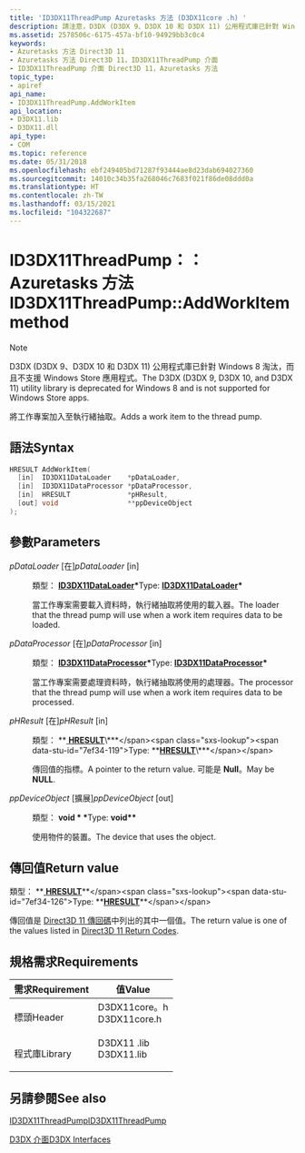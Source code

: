 ```yaml
---
title: 'ID3DX11ThreadPump Azuretasks 方法 (D3DX11core .h) '
description: 請注意，D3DX (D3DX 9、D3DX 10 和 D3DX 11) 公用程式庫已針對 Windows 8 淘汰，而且不支援 Windows Store 應用程式。 將工作專案加入至執行緒抽取。
ms.assetid: 2578506c-6175-457a-bf10-94929bb3c0c4
keywords:
- Azuretasks 方法 Direct3D 11
- Azuretasks 方法 Direct3D 11，ID3DX11ThreadPump 介面
- ID3DX11ThreadPump 介面 Direct3D 11，Azuretasks 方法
topic_type:
- apiref
api_name:
- ID3DX11ThreadPump.AddWorkItem
api_location:
- D3DX11.lib
- D3DX11.dll
api_type:
- COM
ms.topic: reference
ms.date: 05/31/2018
ms.openlocfilehash: ebf249405bd71287f93444ae8d23dab694027360
ms.sourcegitcommit: 14010c34b35fa268046c7683f021f86de08ddd0a
ms.translationtype: HT
ms.contentlocale: zh-TW
ms.lasthandoff: 03/15/2021
ms.locfileid: "104322687"
---
```

# <a name="id3dx11threadpumpaddworkitem-method"></a><span data-ttu-id="7ef34-107">ID3DX11ThreadPump：： Azuretasks 方法</span><span class="sxs-lookup"><span data-stu-id="7ef34-107">ID3DX11ThreadPump::AddWorkItem method</span></span>

> [!Note]  
> <span data-ttu-id="7ef34-108">D3DX (D3DX 9、D3DX 10 和 D3DX 11) 公用程式庫已針對 Windows 8 淘汰，而且不支援 Windows Store 應用程式。</span><span class="sxs-lookup"><span data-stu-id="7ef34-108">The D3DX (D3DX 9, D3DX 10, and D3DX 11) utility library is deprecated for Windows 8 and is not supported for Windows Store apps.</span></span>

 

<span data-ttu-id="7ef34-109">將工作專案加入至執行緒抽取。</span><span class="sxs-lookup"><span data-stu-id="7ef34-109">Adds a work item to the thread pump.</span></span>

## <a name="syntax"></a><span data-ttu-id="7ef34-110">語法</span><span class="sxs-lookup"><span data-stu-id="7ef34-110">Syntax</span></span>


```C++
HRESULT AddWorkItem(
  [in]  ID3DX11DataLoader    *pDataLoader,
  [in]  ID3DX11DataProcessor *pDataProcessor,
  [in]  HRESULT              *pHResult,
  [out] void                 **ppDeviceObject
);
```



## <a name="parameters"></a><span data-ttu-id="7ef34-111">參數</span><span class="sxs-lookup"><span data-stu-id="7ef34-111">Parameters</span></span>

<dl> <dt>

<span data-ttu-id="7ef34-112">*pDataLoader* \[在\]</span><span class="sxs-lookup"><span data-stu-id="7ef34-112">*pDataLoader* \[in\]</span></span>
</dt> <dd>

<span data-ttu-id="7ef34-113">類型： **[ **ID3DX11DataLoader**](id3dx11dataloader.md)\***</span><span class="sxs-lookup"><span data-stu-id="7ef34-113">Type: **[**ID3DX11DataLoader**](id3dx11dataloader.md)\***</span></span>

<span data-ttu-id="7ef34-114">當工作專案需要載入資料時，執行緒抽取將使用的載入器。</span><span class="sxs-lookup"><span data-stu-id="7ef34-114">The loader that the thread pump will use when a work item requires data to be loaded.</span></span>

</dd> <dt>

<span data-ttu-id="7ef34-115">*pDataProcessor* \[在\]</span><span class="sxs-lookup"><span data-stu-id="7ef34-115">*pDataProcessor* \[in\]</span></span>
</dt> <dd>

<span data-ttu-id="7ef34-116">類型： **[ **ID3DX11DataProcessor**](id3dx11dataprocessor.md)\***</span><span class="sxs-lookup"><span data-stu-id="7ef34-116">Type: **[**ID3DX11DataProcessor**](id3dx11dataprocessor.md)\***</span></span>

<span data-ttu-id="7ef34-117">當工作專案需要處理資料時，執行緒抽取將使用的處理器。</span><span class="sxs-lookup"><span data-stu-id="7ef34-117">The processor that the thread pump will use when a work item requires data to be processed.</span></span>

</dd> <dt>

<span data-ttu-id="7ef34-118">*pHResult* \[在\]</span><span class="sxs-lookup"><span data-stu-id="7ef34-118">*pHResult* \[in\]</span></span>
</dt> <dd>

<span data-ttu-id="7ef34-119">類型： **[ **HRESULT**](https://msdn.microsoft.com/library/Bb401631(v=MSDN.10).aspx)\***</span><span class="sxs-lookup"><span data-stu-id="7ef34-119">Type: **[**HRESULT**](https://msdn.microsoft.com/library/Bb401631(v=MSDN.10).aspx)\***</span></span>

<span data-ttu-id="7ef34-120">傳回值的指標。</span><span class="sxs-lookup"><span data-stu-id="7ef34-120">A pointer to the return value.</span></span> <span data-ttu-id="7ef34-121">可能是 **Null**。</span><span class="sxs-lookup"><span data-stu-id="7ef34-121">May be **NULL**.</span></span>

</dd> <dt>

<span data-ttu-id="7ef34-122">*ppDeviceObject* \[擴展\]</span><span class="sxs-lookup"><span data-stu-id="7ef34-122">*ppDeviceObject* \[out\]</span></span>
</dt> <dd>

<span data-ttu-id="7ef34-123">類型： **void \* \***</span><span class="sxs-lookup"><span data-stu-id="7ef34-123">Type: **void\*\***</span></span>

<span data-ttu-id="7ef34-124">使用物件的裝置。</span><span class="sxs-lookup"><span data-stu-id="7ef34-124">The device that uses the object.</span></span>

</dd> </dl>

## <a name="return-value"></a><span data-ttu-id="7ef34-125">傳回值</span><span class="sxs-lookup"><span data-stu-id="7ef34-125">Return value</span></span>

<span data-ttu-id="7ef34-126">類型： **[ **HRESULT**](https://msdn.microsoft.com/library/Bb401631(v=MSDN.10).aspx)**</span><span class="sxs-lookup"><span data-stu-id="7ef34-126">Type: **[**HRESULT**](https://msdn.microsoft.com/library/Bb401631(v=MSDN.10).aspx)**</span></span>

<span data-ttu-id="7ef34-127">傳回值是 [Direct3D 11 傳回碼](d3d11-graphics-reference-returnvalues.md)中列出的其中一個值。</span><span class="sxs-lookup"><span data-stu-id="7ef34-127">The return value is one of the values listed in [Direct3D 11 Return Codes](d3d11-graphics-reference-returnvalues.md).</span></span>

## <a name="requirements"></a><span data-ttu-id="7ef34-128">規格需求</span><span class="sxs-lookup"><span data-stu-id="7ef34-128">Requirements</span></span>



| <span data-ttu-id="7ef34-129">需求</span><span class="sxs-lookup"><span data-stu-id="7ef34-129">Requirement</span></span> | <span data-ttu-id="7ef34-130">值</span><span class="sxs-lookup"><span data-stu-id="7ef34-130">Value</span></span> |
|--------------------|-----------------------------------------------------------------------------------------|
| <span data-ttu-id="7ef34-131">標頭</span><span class="sxs-lookup"><span data-stu-id="7ef34-131">Header</span></span><br/>  | <dl> <span data-ttu-id="7ef34-132"><dt>D3DX11core。h</dt></span><span class="sxs-lookup"><span data-stu-id="7ef34-132"><dt>D3DX11core.h</dt></span></span> </dl> |
| <span data-ttu-id="7ef34-133">程式庫</span><span class="sxs-lookup"><span data-stu-id="7ef34-133">Library</span></span><br/> | <dl> <span data-ttu-id="7ef34-134"><dt>D3DX11 .lib</dt></span><span class="sxs-lookup"><span data-stu-id="7ef34-134"><dt>D3DX11.lib</dt></span></span> </dl>   |



## <a name="see-also"></a><span data-ttu-id="7ef34-135">另請參閱</span><span class="sxs-lookup"><span data-stu-id="7ef34-135">See also</span></span>

<dl> <dt>

[<span data-ttu-id="7ef34-136">ID3DX11ThreadPump</span><span class="sxs-lookup"><span data-stu-id="7ef34-136">ID3DX11ThreadPump</span></span>](id3dx11threadpump.md)
</dt> <dt>

[<span data-ttu-id="7ef34-137">D3DX 介面</span><span class="sxs-lookup"><span data-stu-id="7ef34-137">D3DX Interfaces</span></span>](d3d11-graphics-reference-d3dx11-interfaces.md)
</dt> </dl>

 

 





